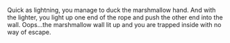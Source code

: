 Quick as lightning, you manage to duck the marshmallow hand.
And with the lighter, you light up one end of the rope and push the other end into the wall.
Oops...the marshmallow wall lit up and you are trapped inside with no way of escape.